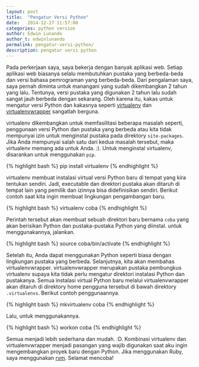 ```yaml
---
layout: post
title:  "Pengatur Versi Python"
date:   2014-12-27 11:57:08
categories: python version
author: Edwin Lunando
author_t: edwinlunando
permalink: pengatur-versi-python/
description: pengatur versi python
---
```


Pada perkerjaan saya, saya bekerja dengan banyak aplikasi web. Setiap aplikasi web biasanya selalu membutuhkan pustaka yang berbeda-beda dan versi bahasa pemrograman yang berbeda-beda. Dari pengalaman saya, saya pernah diminta untuk manangani yang sudah dikembangkan 2 tahun yang lalu. Tentunya, versi pustaka yang digunakan 2 tahun lalu sudah sangat jauh berbeda dengan sekarang. Oleh karena itu, kakas untuk mengatur versi Python dan kakasnya seperti [virtualenv][1] dan [virtualenvwrapper][2] sangatlah berguna.

virtualenv dikembangkan untuk memfasilitasi beberapa masalah seperti, penggunaan versi Python dan pustaka yang berbeda atau kita tidak mempunyai izin untuk menginstal pustaka pada direktory `site-packages`. Jika Anda mempunyai salah satu dari kedua masalah tersebut, maka virtualenv memang ada untuk Anda. :). Untuk menginstal virtualenv, disarankan untuk menggunakan `pip`.

{% highlight bash %}
pip install virtualenv
{% endhighlight %}

virtualenv membuat instalasi virtual versi Python baru di tempat yang kira tentukan sendiri. Jadi, executable dan direktori pustaka akan ditaruh di tempat lain yang pemilik dan izinnya bisa didefinisikan sendiri. Berikut contoh saat kita ingin membuat lingkungan pengambangan baru.

{% highlight bash %}
virtualenv coba
{% endhighlight %}

Perintah tersebut akan membuat sebuah direktori baru bernama `coba` yang akan berisikan Python dan pustaka-pustaka Python yang diinstal. untuk menggunakannya, jalankan.

{% highlight bash %}
source coba/bin/activate
{% endhighlight %}

Setelah itu, Anda dapat menggunakan Python seperti biasa dengan lingkungan pustaka yang berbeda. Selanjutnya, kita akan membahas virtualenvwrapper. virtualenvwrapper merupakan pustaka pembungkus virtualenv supaya kita tidak perlu mengatur direktori instalasi Python dan pustakanya. Semua instalasi virtual Python baru melalui virtualenvwrapper akan ditaruh di direktory home pengguna tersebut di bawah direktory `.virtualenvs`. Berikut contoh penggunaannya.

{% highlight bash %}
mkvirtualenv coba
{% endhighlight %}

Lalu, untuk menggunakannya.

{% highlight bash %}
workon coba
{% endhighlight %}

Semua menjadi lebih sederhana dan mudah. :D. Kombinasi virtualenv dan virtualenvwrapper menjadi pasangan yang wajib digunakan saat aku ingin mengembangkan proyek baru dengan Python. Jika menggunakan Ruby, saya menggunakan [rvm][3]. Selamat mencoba!

[1]:    https://github.com/pypa/virtualenv
[2]:    https://bitbucket.org/dhellmann/virtualenvwrapper
[3]:    https://rvm.io/
